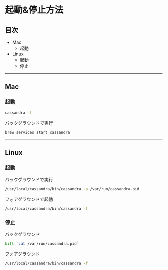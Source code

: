 # 起動&停止方法

## 目次

<!-- MarkdownTOC -->

- Mac
    - 起動
- Linux
    - 起動
    - 停止

<!-- /MarkdownTOC -->


---
## Mac
### 起動
```bash
cassandra -f
```
バックグラウンドで実行
```bash
brew services start cassandra
```

---
## Linux
### 起動
バックグラウンドで実行
```bash
/usr/local/cassandra/bin/cassandra -p /var/run/cassandra.pid
```
フォアグラウンドで起動
```bash
/usr/local/cassandra/bin/cassandra -f
```

### 停止
バックグラウンド
```bash
kill `cat /var/run/cassandra.pid`
```
フォアグラウンド
```bash
/usr/local/cassandra/bin/cassandra -f
```